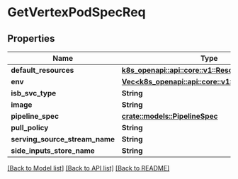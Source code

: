 # GetVertexPodSpecReq

## Properties

Name | Type | Description | Notes
------------ | ------------- | ------------- | -------------
**default_resources** | [**k8s_openapi::api::core::v1::ResourceRequirements**](k8s_openapi::api::core::v1::ResourceRequirements.md) |  | 
**env** | [**Vec<k8s_openapi::api::core::v1::EnvVar>**](k8s_openapi::api::core::v1::EnvVar.md) |  | 
**isb_svc_type** | **String** |  | 
**image** | **String** |  | 
**pipeline_spec** | [**crate::models::PipelineSpec**](PipelineSpec.md) |  | 
**pull_policy** | **String** |  | 
**serving_source_stream_name** | **String** |  | 
**side_inputs_store_name** | **String** |  | 

[[Back to Model list]](../README.md#documentation-for-models) [[Back to API list]](../README.md#documentation-for-api-endpoints) [[Back to README]](../README.md)


